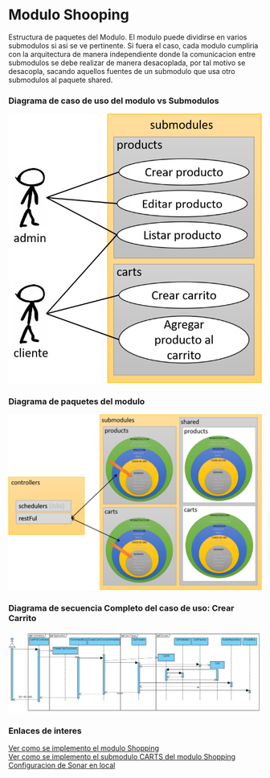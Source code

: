 # Modulo Shooping
Estructura de paquetes del Modulo. 
El modulo puede dividirse en varios submodulos si asi se ve pertinente. Si fuera el caso, cada modulo cumpliria con la arquitectura de manera independiente donde la comunicacion entre submodulos se debe realizar de manera desacoplada, por tal motivo se desacopla, sacando aquellos fuentes de un submodulo que usa otro submodulos al paquete shared.

### Diagrama de caso de uso del modulo vs Submodulos
![Diagrama de casos de uso del modulo](https://github.com/gotorresevo/proyecto-base-spring-boot/raw/master/assets/UseCasesBySubmodules.png "Diagrama de casos de usos vs submodulos")

### Diagrama de paquetes del modulo
![Diagrama de paquetes del modulo](https://github.com/gotorresevo/proyecto-base-spring-boot/raw/master/assets/ModuloShopping.png "Description del modulo describiendo los submodulos")

### Diagrama de secuencia Completo del caso de uso: Crear Carrito
![Diagrama de secuencia completo de CREAR CARRITO](https://github.com/gotorresevo/proyecto-base-spring-boot/raw/master/assets/SequenceArchitectureFullFlowCreateCarts.png "Flujo completo desde el llamado al controlador hasta el dominio")

### Enlaces de interes
[Ver como se implemento el modulo Shopping](https://github.com/gotorresevo/proyecto-base-spring-boot/tree/master/src/main/java/com/evobank/shopping)  
[Ver como se implemento el submodulo CARTS del modulo Shopping](https://github.com/gotorresevo/proyecto-base-spring-boot/tree/master/src/main/java/com/evobank/shopping/submodules/carts)  
[Configuracion de Sonar en local](https://github.com/gotorresevo/proyecto-base-spring-boot/tree/master/sonarqube)  